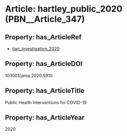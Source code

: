 # Article: __hartley_public_2020__ (PBN__Article_347)

## Property: has_ArticleRef

* [tian_investigation_2020](../Article/PBN__Article_197)

## Property: has_ArticleDOI

10.1001/jama.2020.5910

## Property: has_ArticleTitle

Public Health Interventions for COVID-19

## Property: has_ArticleYear

2020

